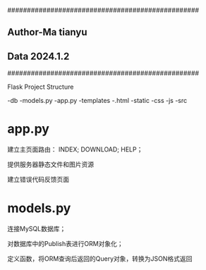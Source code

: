 #################################################
## Author-Ma tianyu
## Data 2024.1.2
#################################################

Flask Project Structure

-db
  -models.py
-app.py
-templates
  -.html
-static
  -css
  -js
-src
  

app.py
=======================================================
建立主页面路由：
  INDEX;
  DOWNLOAD;
  HELP；

提供服务器静态文件和图片资源

建立错误代码反馈页面


models.py
=======================================================

连接MySQL数据库；

对数据库中的Publish表进行ORM对象化；

定义函数，将ORM查询后返回的Query对象，转换为JSON格式返回



